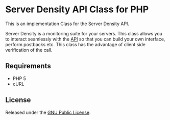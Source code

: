 # Server Density API Class for PHP

This is an implementation Class for the Server Density API.

Server Density is a monitoring suite for your servers. This class allows you to interact seamlessly with the [API](http://developer.serverdensity.com) so that you can build your own interface, perform postbacks etc. This class has the advantage of client side verification of the call.

## Requirements
* PHP 5
* cURL

## License
Released under the [GNU Public License](http://opensource.org/licenses/gpl-license.php).
